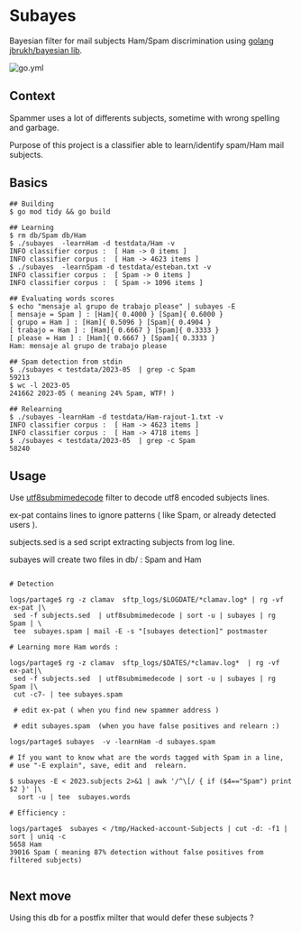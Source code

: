 # Subayes

Bayesian filter for mail subjects Ham/Spam discrimination using
[golang jbrukh/bayesian lib](https://github.com/jbrukh/bayesian).

![go.yml](https://github.com/thc2cat/subayes/actions/workflows/go.yml/badge.svg)

## Context

Spammer uses a lot of differents subjects, sometime with wrong spelling and garbage.

Purpose of this project is a classifier able to learn/identify spam/Ham mail subjects.

## Basics

```shell
## Building
$ go mod tidy && go build 

## Learning
$ rm db/Spam db/Ham
$ ./subayes  -learnHam -d testdata/Ham -v
INFO classifier corpus :  [ Ham -> 0 items ]
INFO classifier corpus :  [ Ham -> 4623 items ]
$ ./subayes  -learnSpam -d testdata/esteban.txt -v
INFO classifier corpus :  [ Spam -> 0 items ]
INFO classifier corpus :  [ Spam -> 1096 items ]

## Evaluating words scores
$ echo "mensaje al grupo de trabajo please" | subayes -E    
[ mensaje = Spam ] : [Ham]{ 0.4000 } [Spam]{ 0.6000 } 
[ grupo = Ham ] : [Ham]{ 0.5096 } [Spam]{ 0.4904 } 
[ trabajo = Ham ] : [Ham]{ 0.6667 } [Spam]{ 0.3333 } 
[ please = Ham ] : [Ham]{ 0.6667 } [Spam]{ 0.3333 } 
Ham: mensaje al grupo de trabajo please

## Spam detection from stdin
$ ./subayes < testdata/2023-05  | grep -c Spam
59213
$ wc -l 2023-05
241662 2023-05 ( meaning 24% Spam, WTF! )

## Relearning
$ ./subayes -learnHam -d testdata/Ham-rajout-1.txt -v
INFO classifier corpus :  [ Ham -> 4623 items ]
INFO classifier corpus :  [ Ham -> 4718 items ]
$ ./subayes < testdata/2023-05  | grep -c Spam
58240

```

## Usage

Use
[utf8submimedecode](https://github.com/thc2cat/utf8submimedecode)
filter to decode  utf8 encoded subjects lines.

ex-pat contains lines to ignore patterns ( like Spam, or already detected users ).

subjects.sed is a sed script extracting subjects from log line.

subayes will create two files in db/ : Spam and Ham

```shell

# Detection

logs/partage$ rg -z clamav  sftp_logs/$LOGDATE/*clamav.log* | rg -vf ex-pat |\
 sed -f subjects.sed  | utf8submimedecode | sort -u | subayes | rg Spam | \
 tee  subayes.spam | mail -E -s "[subayes detection]" postmaster

# Learning more Ham words :  

logs/partage$ rg -z clamav  sftp_logs/$DATES/*clamav.log*  | rg -vf ex-pat|\
 sed -f subjects.sed  | utf8submimedecode | sort -u | subayes | rg Spam |\
 cut -c7- | tee subayes.spam 

 # edit ex-pat ( when you find new spammer address )

 # edit subayes.spam  (when you have false positives and relearn :)

logs/partage$ subayes  -v -learnHam -d subayes.spam          

# If you want to know what are the words tagged with Spam in a line, 
# use "-E explain", save, edit and  relearn.

$ subayes -E < 2023.subjects 2>&1 | awk '/^\[/ { if ($4=="Spam") print $2 }' |\
  sort -u | tee  subayes.words  

# Efficiency :

logs/partage$  subayes < /tmp/Hacked-account-Subjects | cut -d: -f1 | sort | uniq -c
5658 Ham
39016 Spam ( meaning 87% detection without false positives from filtered subjects)
                  
```

## Next move

Using this db for a postfix milter that would defer these subjects ?
